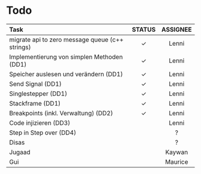 # Todo

| Task | STATUS | ASSIGNEE |
|:---|:---:|:---:|
migrate api to zero message queue (c++ strings) | ✓ | Lenni
Implementierung von simplen Methoden (DD1)| ✓ | Lenni
Speicher auslesen und verändern (DD1)| ✓ | Lenni
Send Signal (DD1)| ✓ | Lenni
Singlestepper (DD1)| ✓ | Lenni
Stackframe (DD1) | ✓ | Lenni
Breakpoints (inkl. Verwaltung) (DD2) | ✓ | Lenni
Code injizieren (DD3) | | Lenni
Step in Step over (DD4)| | ?
Disas | | ? 
Jugaad | | Kaywan
Gui | | Maurice
